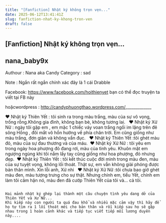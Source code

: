```yaml
---
title: "[Fanfiction] Nhật ký không trọn vẹn..."
date: 2025-06-12T13:41:41Z
slug: fanfiction-nhat-ky-khong-tron-ven
draft: false
---
```


## [Fanfiction] Nhật ký không trọn vẹn...

## nana_baby9x

Authour : Nana aka Candy
Category : sad
 
 
Note : Ngắn rất ngắn  chính xác đây là 1 cái Drabble
 
Facebook: https://www.facebook.com/hoithienyet bạn có thể đọc truyện
ta viết tại FB này 
 
hoặc​wordpress : http://candyphuongthao.wordpress.com/​_____________
 
♥ Nhật ký Thiên Yết :​ 
tôi sinh ra trong màu trắng, màu của sự vô vọng, trống rỗng.Không gia đình, không bạn bè, không tương lai. ​ ​ ​♥ Nhật ký Xử Nữ :​ ​ngày tôi gặp em , em mặc 1 chiếc váy voan trắng ngồi im lặng trên đê sông Hồng , đôi mắt vô hồn hướng về phía chân trời. Em cũng giống như màu trắng, đơn giản và không vẩn đục. ​ ​ ​♥ Nhật ký Thiên Yết :​ ​tôi ghét màu đỏ, màu của sự đau thương và của máu. ​ ​♥ Nhật ký Xử Nữ :​ ​ tôi yêu em trong ngày hoa phượng đỏ đang rơi, màu của tình yêu. Khuôn mặt em ngượng ngùng khi tôi nắm lấy tay cũng giống như hoa phượng, đỏ nhưng đẹp.​ ​ ​♥ Nhật ký Thiên Yết :​ ​tôi kết thúc cuộc đời mình trong màu đen, màu của sự tuyệt vọng, không lối thoát. Thật sự, em vẫn không giải phóng được bản thân mình. Xin lỗi anh, Xử nhi ​ ​ ​♥ Nhật ký Xử Nữ :​tôi chưa bao giờ ghét màu đen, màu tượng trưng cho sự thật. Nhưng chính em, tiểu Yết, chính em làm tôi căm hận nó, màu đen đã cướp Thiên Yết của tôi và… cả tôi.​ ​ 
 
~~~~
 
Hai mảnh nhật ký ghép lại thành một câu chuyện tình yêu dang dở của Thiên Yết và Xử Nữ...
Khi kiếp này con người ta quá đau khổ và nhiều mặc cảm vậy thì hãy để họ tự tìm ra 1 lối thoát mới cho bản thân và rồi kiếp sau họ sẽ gặp nhau trong 1 hoàn cảnh khác và tiếp tục viết tiếp mối lương duyên này....